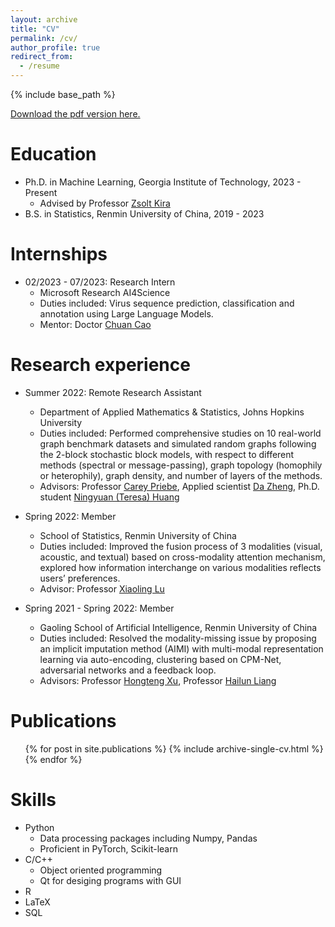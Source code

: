 ```yaml
---
layout: archive
title: "CV"
permalink: /cv/
author_profile: true
redirect_from:
  - /resume
---
```


{% include base_path %}

[Download the pdf version here.](https://chengyuehuang511.github.io/files/Chengyue_Huang_Resume.pdf)

Education
======
* Ph.D. in Machine Learning, Georgia Institute of Technology, 2023 - Present
  * Advised by Professor [Zsolt Kira](https://faculty.cc.gatech.edu/~zk15/)
* B.S. in Statistics, Renmin University of China, 2019 - 2023

Internships
======
* 02/2023 - 07/2023: Research Intern
  * Microsoft Research AI4Science
  * Duties included: Virus sequence prediction, classification and annotation using Large Language Models.
  * Mentor: Doctor [Chuan Cao](https://www.microsoft.com/en-us/research/people/chuancao/)

Research experience
======
* Summer 2022: Remote Research Assistant
  * Department of Applied Mathematics & Statistics, Johns Hopkins University
  * Duties included: Performed comprehensive studies on 10 real-world graph benchmark datasets and simulated random graphs following the 2-block stochastic block models, with respect to different methods (spectral or message-passing), graph topology (homophily or heterophily), graph density, and number of layers of the methods.
  * Advisors: Professor [Carey Priebe](https://www.ams.jhu.edu/~priebe/), Applied scientist [Da Zheng](https://zheng-da.github.io/), Ph.D. student [Ningyuan (Teresa) Huang](https://nhuang37.github.io/)

* Spring 2022: Member
  * School of Statistics, Renmin University of China
  * Duties included: Improved the fusion process of 3 modalities (visual, acoustic, and textual) based on cross-modality attention mechanism, explored how information interchange on various modalities reflects users’ preferences.
  * Advisor: Professor [Xiaoling Lu](http://stat.ruc.edu.cn/Home/People/Faculty/8e5ad6f548314fc1be75429b60164f7b.htm)

* Spring 2021 - Spring 2022: Member
  * Gaoling School of Artificial Intelligence, Renmin University of China
  * Duties included: Resolved the modality-missing issue by proposing an implicit imputation method (AIMI) with multi-modal representation learning via auto-encoding, clustering based on CPM-Net, adversarial networks and a feedback loop.
  * Advisors: Professor [Hongteng Xu](https://hongtengxu.github.io/), Professor [Hailun Liang](https://scholar.google.com/citations?user=G1iOLJQAAAAJ&hl=en)
  
<!-- Projects
======
* guosai
* meisai
* Tower Defense Game
* Online Shopping System
* Machine Learning
* Data Structure
* Data Science Practice -->

Publications
======
  <ul>{% for post in site.publications %}
    {% include archive-single-cv.html %}
  {% endfor %}</ul>

Skills
======
* Python
  * Data processing packages including Numpy, Pandas
  * Proficient in PyTorch, Scikit-learn
* C/C++
  * Object oriented programming
  * Qt for desiging programs with GUI
* R
* LaTeX
* SQL
  
<!-- Talks
======
  <ul>{% for post in site.talks %}
    {% include archive-single-talk-cv.html %}
  {% endfor %}</ul> -->
  
<!-- Teaching
======
  <ul>{% for post in site.teaching %}
    {% include archive-single-cv.html %}
  {% endfor %}</ul>
  
Service and leadership
======
* Currently signed in to 43 different slack teams -->
